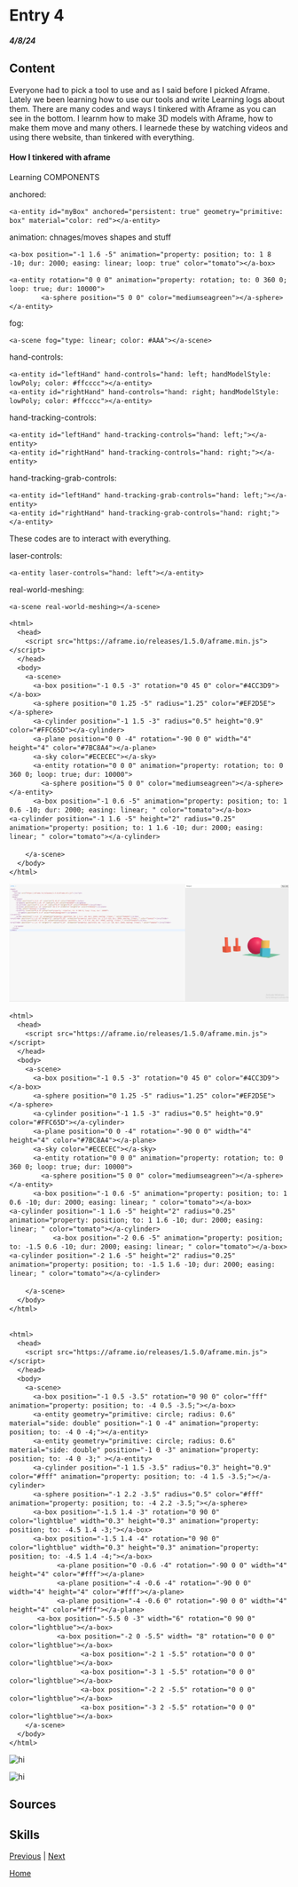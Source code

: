 # Entry 4
##### 4/8/24

## Content 

Everyone had to pick a tool to use and as I said before I picked Aframe. Lately we been learning how to use our tools and write Learning logs about them. There are many codes and ways I tinkered with Aframe as you can see in the bottom. I learnm how to make 3D models with Aframe, how to make them move and many others. I learnede these by watching videos and using there website, than tinkered with everything. 

#### How I tinkered with aframe

Learning COMPONENTS

anchored:
````
<a-entity id="myBox" anchored="persistent: true" geometry="primitive: box" material="color: red"></a-entity>
````

animation: chnages/moves shapes and stuff

````
<a-box position="-1 1.6 -5" animation="property: position; to: 1 8 -10; dur: 2000; easing: linear; loop: true" color="tomato"></a-box>
````

````
<a-entity rotation="0 0 0" animation="property: rotation; to: 0 360 0; loop: true; dur: 10000">
        <a-sphere position="5 0 0" color="mediumseagreen"></a-sphere>
</a-entity>
````
fog:
````
<a-scene fog="type: linear; color: #AAA"></a-scene>
````

hand-controls:
````
<a-entity id="leftHand" hand-controls="hand: left; handModelStyle: lowPoly; color: #ffcccc"></a-entity>
<a-entity id="rightHand" hand-controls="hand: right; handModelStyle: lowPoly; color: #ffcccc"></a-entity>
````

hand-tracking-controls:
````
<a-entity id="leftHand" hand-tracking-controls="hand: left;"></a-entity>
<a-entity id="rightHand" hand-tracking-controls="hand: right;"></a-entity>
````


hand-tracking-grab-controls: 
````
<a-entity id="leftHand" hand-tracking-grab-controls="hand: left;"></a-entity>
<a-entity id="rightHand" hand-tracking-grab-controls="hand: right;"></a-entity>
````

These codes are to interact with everything.

laser-controls:
````
<a-entity laser-controls="hand: left"></a-entity>
````
real-world-meshing:
````
<a-scene real-world-meshing></a-scene>
````


````
<html>
  <head>
    <script src="https://aframe.io/releases/1.5.0/aframe.min.js"></script>
  </head>
  <body>
    <a-scene>
      <a-box position="-1 0.5 -3" rotation="0 45 0" color="#4CC3D9"></a-box>
      <a-sphere position="0 1.25 -5" radius="1.25" color="#EF2D5E"></a-sphere>
      <a-cylinder position="-1 1.5 -3" radius="0.5" height="0.9" color="#FFC65D"></a-cylinder>
      <a-plane position="0 0 -4" rotation="-90 0 0" width="4" height="4" color="#7BC8A4"></a-plane>
      <a-sky color="#ECECEC"></a-sky>
      <a-entity rotation="0 0 0" animation="property: rotation; to: 0 360 0; loop: true; dur: 10000">
        <a-sphere position="5 0 0" color="mediumseagreen"></a-sphere>
</a-entity>
      <a-box position="-1 0.6 -5" animation="property: position; to: 1 0.6 -10; dur: 2000; easing: linear; " color="tomato"></a-box>
<a-cylinder position="-1 1.6 -5" height="2" radius="0.25"  animation="property: position; to: 1 1.6 -10; dur: 2000; easing: linear; " color="tomato"></a-cylinder>
      
    </a-scene>
  </body>
</html>
````

![hi](../tool/hi.png)
````
<html>
  <head>
    <script src="https://aframe.io/releases/1.5.0/aframe.min.js"></script>
  </head>
  <body>
    <a-scene>
      <a-box position="-1 0.5 -3" rotation="0 45 0" color="#4CC3D9"></a-box>
      <a-sphere position="0 1.25 -5" radius="1.25" color="#EF2D5E"></a-sphere>
      <a-cylinder position="-1 1.5 -3" radius="0.5" height="0.9" color="#FFC65D"></a-cylinder>
      <a-plane position="0 0 -4" rotation="-90 0 0" width="4" height="4" color="#7BC8A4"></a-plane>
      <a-sky color="#ECECEC"></a-sky>
      <a-entity rotation="0 0 0" animation="property: rotation; to: 0 360 0; loop: true; dur: 10000">
        <a-sphere position="5 0 0" color="mediumseagreen"></a-sphere>
</a-entity>
      <a-box position="-1 0.6 -5" animation="property: position; to: 1 0.6 -10; dur: 2000; easing: linear; " color="tomato"></a-box>
<a-cylinder position="-1 1.6 -5" height="2" radius="0.25"  animation="property: position; to: 1 1.6 -10; dur: 2000; easing: linear; " color="tomato"></a-cylinder>
           <a-box position="-2 0.6 -5" animation="property: position; to: -1.5 0.6 -10; dur: 2000; easing: linear; " color="tomato"></a-box>
<a-cylinder position="-2 1.6 -5" height="2" radius="0.25"  animation="property: position; to: -1.5 1.6 -10; dur: 2000; easing: linear; " color="tomato"></a-cylinder>
      
    </a-scene>
  </body>
</html>
````




````

<html>
  <head>
    <script src="https://aframe.io/releases/1.5.0/aframe.min.js"></script>
  </head>
  <body>
    <a-scene>
      <a-box position="-1 0.5 -3.5" rotation="0 90 0" color="fff" animation="property: position; to: -4 0.5 -3.5;"></a-box>
      <a-entity geometry="primitive: circle; radius: 0.6" material="side: double" position="-1 0 -4" animation="property: position; to: -4 0 -4;"></a-entity>
      <a-entity geometry="primitive: circle; radius: 0.6" material="side: double" position="-1 0 -3" animation="property: position; to: -4 0 -3;" ></a-entity>
      <a-cylinder position="-1 1.5 -3.5" radius="0.3" height="0.9" color="#fff" animation="property: position; to: -4 1.5 -3.5;"></a-cylinder>
      <a-sphere position="-1 2.2 -3.5" radius="0.5" color="#fff" animation="property: position; to: -4 2.2 -3.5;"></a-sphere>
      <a-box position="-1.5 1.4 -3" rotation="0 90 0" color="lightblue" width="0.3" height="0.3" animation="property: position; to: -4.5 1.4 -3;"></a-box>
      <a-box position="-1.5 1.4 -4" rotation="0 90 0" color="lightblue" width="0.3" height="0.3" animation="property: position; to: -4.5 1.4 -4;"></a-box>
            <a-plane position="0 -0.6 -4" rotation="-90 0 0" width="4" height="4" color="#fff"></a-plane>
            <a-plane position="-4 -0.6 -4" rotation="-90 0 0" width="4" height="4" color="#fff"></a-plane>
            <a-plane position="-4 -0.6 0" rotation="-90 0 0" width="4" height="4" color="#fff"></a-plane>
       <a-box position="-5.5 0 -3" width="6" rotation="0 90 0" color="lightblue"></a-box>     
            <a-box position="-2 0 -5.5" width= "8" rotation="0 0 0" color="lightblue"></a-box>
                  <a-box position="-2 1 -5.5" rotation="0 0 0" color="lightblue"></a-box>
                  <a-box position="-3 1 -5.5" rotation="0 0 0" color="lightblue"></a-box>
                  <a-box position="-2 2 -5.5" rotation="0 0 0" color="lightblue"></a-box>
                  <a-box position="-3 2 -5.5" rotation="0 0 0" color="lightblue"></a-box>
    </a-scene>
  </body>
</html>
````


![hi](robot.png)

![hi](robotjo.png)

## Sources

## Skills 





[Previous](entry02.md) | [Next](entry04.md)

[Home](../README.md)




